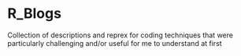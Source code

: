 # R_Blogs
Collection of descriptions and reprex for coding techniques that were particularly challenging and/or useful for me to understand at first
